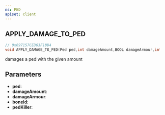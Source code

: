 ```yaml
---
ns: PED
apiset: client
---
```

## APPLY_DAMAGE_TO_PED

```c
// 0x697157CED63F18D4
void APPLY_DAMAGE_TO_PED(Ped ped,int damageAmount,BOOL damageArmour,int boneId,Ped pedKiller);
```

damages a ped with the given amount

## Parameters
* **ped**:
* **damageAmount**:
* **damageArmour**:
* **boneId**:
* **pedKiller**: